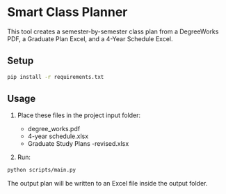 # Smart Class Planner

This tool creates a semester-by-semester class plan from a DegreeWorks PDF, a Graduate Plan Excel, and a 4-Year Schedule Excel.

## Setup
```bash
pip install -r requirements.txt
```

## Usage
1. Place these files in the project input folder:
   - degree_works.pdf
   - 4-year schedule.xlsx
   - Graduate Study Plans -revised.xlsx

2. Run:
```bash
python scripts/main.py
```

The output plan will be written to an Excel file inside the output folder.
